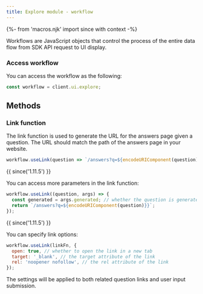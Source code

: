 ```yaml
---
title: Explore module - workflow
---
```


{%- from 'macros.njk' import since with context -%}

Workflows are JavaScript objects that control the process of the entire data flow from SDK API request to UI display. 

### Access workflow

You can access the workflow as the following:

```js
const workflow = client.ui.explore;
```

## Methods

### Link function

The link function is used to generate the URL for the answers page given a question. The URL should match the path of the answers page in your website.

```js
workflow.useLink(question => `/answers?q=${encodeURIComponent(question)}`);
```

{{ since('1.11.5') }}

You can access more parameters in the link function:

```js
workflow.useLink((question, args) => {
  const generated = args.generated; // whether the question is generated by Miso API
  return `/answers?q=${encodeURIComponent(question)}}`;
});
```

{{ since('1.11.5') }}

You can specify link options:

```js
workflow.useLink(linkFn, {
  open: true, // whether to open the link in a new tab
  target: '_blank', // the target attribute of the link
  rel: 'noopener nofollow', // the rel attribute of the link
});
```

The settings will be applied to both related question links and user input submission.

